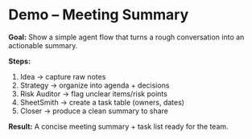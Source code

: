 # Demo – Meeting Summary

**Goal:** Show a simple agent flow that turns a rough conversation into an actionable summary.

**Steps:**
1) Idea → capture raw notes
2) Strategy → organize into agenda + decisions
3) Risk Auditor → flag unclear items/risk points
4) SheetSmith → create a task table (owners, dates)
5) Closer → produce a clean summary to share

**Result:** A concise meeting summary + task list ready for the team.
